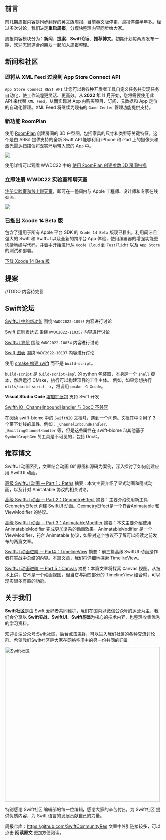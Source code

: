## 前言

前几期周报内容是同步翻译的英文版周报，目前英文版停更，周报停滞半年多。经过多次讨论，我们决定**重启周报**，分模块整理内容同步给大家。

周报内容模块分为：**新闻**、**提案**、**Swift论坛**、**推荐博文**。初期计划每两周发布一期，欢迎志同道合的朋友一起加入周报整理。

## 新闻和社区

### 即将从 XML Feed 过渡到 App Store Connect API

`App Store Connect REST API` 让您可以跨各种开发者工具自定义任务并实现任务自动化，使工作流程更灵活、更高效。从 **2022 年 11 月**开始，您将需要使用此 API 来代替 `XML Feed`，从而实现对 App 内购买项目、订阅、元数据和 App 定价的自动化管理。XML Feed 将继续为现有的 `Game Center` 管理功能提供支持。

### 新功能 RoomPlan

使用 [RoomPlan](https://developer.apple.com/augmented-reality/roomplan/ "Introducing RoomPlan") 创建房间的 3D 户型图，包括家具的尺寸和类型等关键特征。这个是由 ARKit 提供支持的全新 Swift API 能够利用 iPhone 和 iPad 上的摄像头和激光雷达扫描仪将现实环境带入您的 App 中。

![](https://files.mdnice.com/user/17787/ffa3c808-e6d2-4676-aa7f-14432950013f.png)

使用详情可以观看 WWDC22 中的 [使用 RoomPlan 创建参数 3D 房间扫描](https://developer.apple.com/videos/play/wwdc2022/10127/ "Create parametric 3D room scans with RoomPlan")

### 立即注册 WWDC22 实验室和聊天室

[注册实验室和线上聊天室](https://developer.apple.com/news/?id=kvwb7ph4 "Sign up now for WWDC22 labs and lounges")，即可在一整周内与 Apple 工程师、设计师和专家在线交流。

![](https://files.mdnice.com/user/17787/1a24a5c0-77b7-4d83-be72-664ff7927d11.png)

### 已推出 Xcode 14 Beta 版

包含了适用于所有 Apple 平台 SDK 的 `Xcode 14 Beta` 版现已推出。利用简洁且强大的 Swift 和 SwiftUI 以及全新的跨平台 App 体验，使用编辑器的增强功能更快捷地编写代码，并着手开始进行从 `Xcode Cloud` 到 `TestFlight` 以及 `App Store` 的测试和部署。

[下载 Xcode 14 Beta 版](https://developer.apple.com/xcode/ "Xcode 14 Beta")


## 提案

//TODO
内容待完善

## Swift论坛

[SwiftUI 中的新功能](https://developer.apple.com/forums/tags/wwdc2022-10052 "What's new in SwiftUI") 围绕 `WWDC2022-10052` 内容进行讨论

[Swift 正则表达式](https://developer.apple.com/forums/tags/wwdc2022-110357 "Meet Swift Regex") 围绕 `WWDC2022-110357` 内容进行讨论

[SwiftUI 导航](https://developer.apple.com/forums/tags/wwdc2022-10054 "The SwiftUI cookbook for navigation") 围绕 `WWDC2022-10054` 内容进行讨论

[Swift 图表](https://developer.apple.com/forums/tags/wwdc2022-10137 "Swift Charts") 围绕 `WWDC2022-10137` 内容进行讨论

使用 [cmake 构建 swift](https://forums.swift.org/t/using-cmake-to-build-swift-instead-of-build-script/59095 "Using cmake to build swift") 而不是 `build-script`。

`build-script` 是 `build-script-impl` 的 python 包装器，本身是一个 `shell` 脚本，然后运行 CMake，执行可以构建项目的工作主体。 例如，如果您想执行 `utils/build-script -x`，将调用 `cmake -G Xcode`。

**Visual Studio Code** [增加扩展包](https://forums.swift.org/t/introducing-swift-for-visual-studio-code/54246 "VSCode extension") 支持 Swift 开发

[SwiftNIO _ChannelInboundHandler 与 DocC 不兼容](https://forums.swift.org/t/swiftnio-channelinboundhandler-is-docc-incompatible/58611 "SwiftNIO _ChannelInboundHandler is DocC incompatible")

在阅读 swift-biome 中的 `SwiftNIO` 文档时，遇到一个问题。文档其中引用了 3 个带下划线的属性。例如：`_ChannelInboundHandler`、`_EmittingChannelHandler` 等，但是这些属性在 swift-biome 和其他基于 `SymbolGraphGen` 的工具是不可见的，包括 DocC。

## 推荐博文

SwiftUI 动画系列，文章结合动画 Gif 原图和源码为案例，深入探讨了如何创建应用 SwiftUI 动画。

[高级 SwiftUI 动画 — Part 1：Paths](https://mp.weixin.qq.com/s/5KinQfNtcovf_451UGwLQQ) 摘要：本文主要介绍了显式动画和隐式动画，以及针对 Animatable 协议的相关讨论。

[高级 SwiftUI 动画 — Part 2：GeometryEffect](https://mp.weixin.qq.com/s/rE_HILLt-uxzScS7wXh5jw) 摘要：主要介绍使用新工具 GeometryEffect 创建 SwiftUI 动画。GeometryEffect是一个符合Animatable 和 ViewModifier 的协议。

[高级 SwiftUI 动画 — Part 3：AnimatableModifier](https://mp.weixin.qq.com/s/M6MW3idXS6jZJtl4Mz5DGQ) 摘要：本文主要介绍使用 AnimatableModifier 完成更加复杂的动画效果。AnimatableModifier 是一个 ViewModifier，符合 Animatable 协议，如果对这个协议不了解可以阅读之前发布的两篇文章。

[SwiftUI 动画进阶 — Part4：TimelineView](https://mp.weixin.qq.com/s/9OBtFNb5ddnx4_fS93Mnrg) 摘要：前三篇高级 SwiftUI 动画是作者在实战中总结的内容。本篇文章，我们将详细地探索 TimelineView。

[SwiftUI 动画进阶 — Part 5：Canvas](https://mp.weixin.qq.com/s/0kkHpzv4Y9O5d7InEAKbEw) 摘要：本篇文章将探索 Canvas 视图。从技术上讲，它不是一个动画视图，但当它与第四部分的 TimelineView 结合时，可以现实很多有趣的功能。

## 关于我们

**Swift社区**是由 Swift 爱好者共同维护，我们在国内以微信公众号的运营为主，我们会分享以 **Swift实战**、**SwiftUl**、**Swift基础**为核心的技术内容，也整理收集优秀的学习资料。

欢迎关注公众号:Swift社区，后台点击进群，可以进入我们社区的各种交流讨论群。希望我们Swift社区是大家在网络空间中的另一份共同的归属。

<img width="500" alt="Swift社区" src="https://user-images.githubusercontent.com/24238160/132703149-34121c6c-fd18-491c-a697-58a0fabf3060.png">

特别感谢 Swift社区 编辑部的每一位编辑，感谢大家的辛苦付出，为 Swift社区 提供优质内容，为 Swift 语言的发展贡献自己的力量。

周报仓库：https://github.com/SwiftCommunityRes 文章中外引链接较多，可以点击 **阅读原文** 更加方便阅读。
